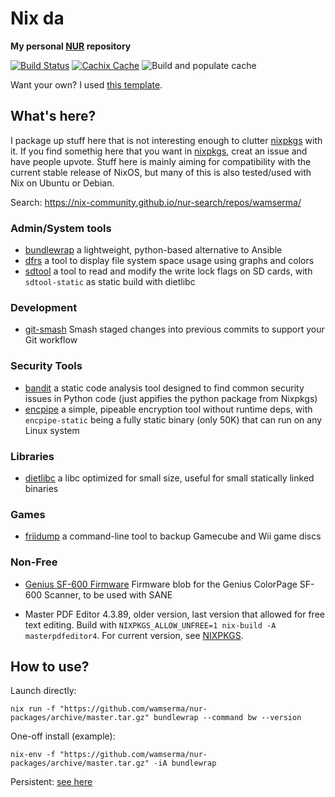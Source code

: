 # Nix da

**My personal [NUR](https://github.com/nix-community/NUR) repository**

[![Build Status](https://travis-ci.org/wamserma/nur-packages.svg?branch=master)](https://travis-ci.org/wamserma/nur-packages)
[![Cachix Cache](https://img.shields.io/badge/cachix-wamserma-blue.svg)](https://wamserma.cachix.org)
![Build and populate cache](https://github.com/wamserma/nur-packages/workflows/Build%20and%20populate%20cache/badge.svg)

Want your own? I used [this template](https://github.com/nix-community/nur-packages-template).

## What's here?

I package up stuff here that is not interesting enough to clutter [nixpkgs](https://github.com/nixos/nixpkgs) with it. If you find somethig here that you want in [nixpkgs](https://github.com/nixos/nixpkgs), creat an issue and have people upvote.
Stuff here is mainly aiming for compatibility with the current stable release of NixOS, but many of this is also tested/used with Nix on Ubuntu or Debian.

Search: <https://nix-community.github.io/nur-search/repos/wamserma/>

### Admin/System tools

+ [bundlewrap](https://bundlewrap.org/) a lightweight, python-based alternative to Ansible
+ [dfrs](https://github.com/anthraxx/dfrs) a tool to display file system space usage using graphs and colors
+ [sdtool](https://bertold.org/) a tool to read and modify the write lock flags on SD cards, with `sdtool-static` as static build with dietlibc

### Development

+ [git-smash](https://github.com/anthraxx/git-smash) Smash staged changes into previous commits to support your Git workflow

### Security Tools

+ [bandit](https://github.com/PyCQA/bandit) a static code analysis tool designed to find common security issues in Python code (just appifies the python package from Nixpkgs)
+ [encpipe](https://github.com/jedisct1/encpipe) a simple, pipeable encryption tool without runtime deps, with `encpipe-static` being a fully static binary (only 50K) that can run on any Linux system

### Libraries

+ [dietlibc](https://www.fefe.de/dietlibc/) a libc optimized for small size, useful for small statically linked binaries

### Games

+ [friidump](https://github.com/bradenmcd/friidump) a command-line tool to backup Gamecube and Wii game discs

### Non-Free

+ [Genius SF-600 Firmware](http://download.geniusnet.com/2012/Scanner/CP-SF600_Win8_V5.3.1.zip) Firmware blob for the Genius ColorPage SF-600 Scanner, to be used with SANE

+ Master PDF Editor 4.3.89, older version, last version that allowed for free text editing. Build with `NIXPKGS_ALLOW_UNFREE=1 nix-build -A masterpdfeditor4`. For current version, see [NIXPKGS](https://github.com/NixOS/nixpkgs/blob/master/pkgs/applications/misc/masterpdfeditor/default.nix).

## How to use?

Launch directly:
```
nix run -f "https://github.com/wamserma/nur-packages/archive/master.tar.gz" bundlewrap --command bw --version
```

One-off install (example):
```
nix-env -f "https://github.com/wamserma/nur-packages/archive/master.tar.gz" -iA bundlewrap
```

Persistent:
[see here](https://github.com/nix-community/NUR/blob/master/README.md)
